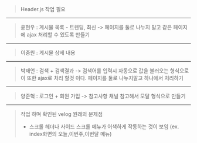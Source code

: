 > Header.js 작업 필요

----

> 윤현우 : 게시물 목록 - 트렌딩, 최신 -> 페이지를 둘로 나누지 말고 같은 페이지에 ajax 처리할 수  있도록 만들기

----

> 이중원 : 게시물 상세 내용

----

> 박재언 : 검색 + 검색결과 
>-> 검색어를 입력시 자동으로 값을 불러오는 형식으로 이 또한 ajax로 처리 할것 이다. 
> 페이지를 둘로 나누지말고 하나에서 처리하기

----

> 양준혁 : 로그인 + 회원 가입 -> 참고사항 채널 참고해서 모달 형식으로 만들기


----
> 작업 하며 확인된 velog 원래의 문제점
> - 스크롤 헤더나 사이드 스크롤 메뉴가 어색하게 작동하는 것이 보임 (ex. index화면의 오늘,이번주,이번달 메뉴)